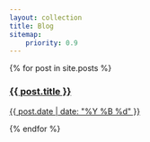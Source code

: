 ```yaml
---
layout: collection
title: Blog
sitemap:
    priority: 0.9
---
```


<section>
{% for post in site.posts %}
    <article>
        <a href="{{ post.url | prepend: site.baseurl }}">
            <h3>{{ post.title }}</h3>
            <p class="subtitle">{{ post.date | date: "%Y %B %d" }}</p>
        </a>
    </article>
{% endfor %}
</section>
